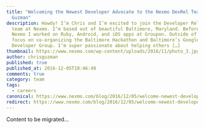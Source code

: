 ```yaml
---
title: "Welcoming the Newest Developer Advocate to the Nexmo DevRel Team: Chris
  Guzman"
description: Howdy! I’m Chris and I’m excited to join the Developer Relations
  team at Nexmo. I’m based out of beautiful Baltimore, Maryland. Before joining
  Nexmo I worked on Ruby, Android, and iOS apps at Groupon. Outside of work I
  focus on co-organizing the Baltimore Hackathon and Baltimore’s Google
  Developer Group. I’m super passionate about helping others […]
thumbnail: https://www.nexmo.com/wp-content/uploads/2016/11/photo_3.jpg
author: chrisguzman
published: true
published_at: 2016-12-05T10:46:49
comments: true
category: team
tags:
  - careers
canonical: https://www.nexmo.com/blog/2016/12/05/welcome-newest-developer-advocate-nexmo-devrel-team-chris-guzman-dr
redirect: https://www.nexmo.com/blog/2016/12/05/welcome-newest-developer-advocate-nexmo-devrel-team-chris-guzman-dr
---
```

Content to be migrated...
